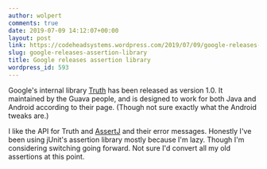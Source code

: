 ```yaml
---
author: wolpert
comments: true
date: 2019-07-09 14:12:07+00:00
layout: post
link: https://codeheadsystems.wordpress.com/2019/07/09/google-releases-assertion-library/
slug: google-releases-assertion-library
title: Google releases assertion library
wordpress_id: 593
---
```





Google's internal library [Truth](https://truth.dev/) has been released as version 1.0. It maintained by the Guava people, and is designed to work for both Java and Android according to their page. (Though not sure exactly what the Android tweaks are.)







I like the API for Truth and [AssertJ](https://joel-costigliola.github.io/assertj/) and their error messages. Honestly I've been using jUnit's assertion library mostly because I'm lazy. Though I'm considering switching going forward. Not sure I'd convert all my old assertions at this point. 



